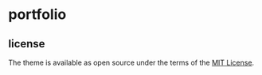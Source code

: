 # portfolio

## license

The theme is available as open source under the terms of the [MIT License](https://github.com/alshedivat/al-folio/blob/master/LICENSE).

